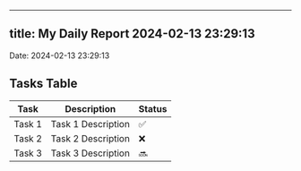 
---
title: My Daily Report 2024-02-13 23:29:13
---

Date: 2024-02-13 23:29:13

## Tasks Table

| Task | Description | Status |
|------|-------------|--------|
| Task 1 | Task 1 Description | ✅ |
| Task 2 | Task 2 Description | ❌ |
| Task 3 | Task 3 Description | 🔜 |
